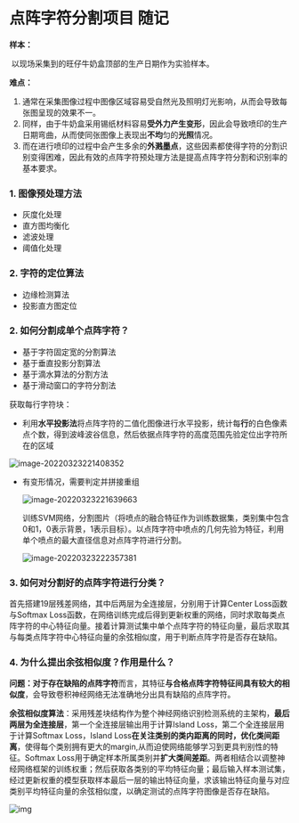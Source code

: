 # 点阵字符分割项目 随记

**样本：**

​	以现场采集到的旺仔牛奶盒顶部的生产日期作为实验样本。

**难点：**

1. 通常在采集图像过程中图像区域容易受自然光及照明灯光影响，从而会导致每张图呈现的效果不一。
2. 同样，由于牛奶盒采用锡纸材料容易**受外力产生变形**，因此会导致喷印的生产日期弯曲，从而使同张图像上表现出**不均**匀的**光照**情况。
3. 而在进行喷印的过程中会产生多余的**外溅墨点**，这些因素都使得字符的分割识别变得困难，因此有效的点阵字符预处理方法是提高点阵字符分割和识别率的基本要求。

### 1. 图像预处理方法

- 灰度化处理
- 直方图均衡化
- 滤波处理
- 阈值化处理

### 2. 字符的定位算法

- 边缘检测算法
- 投影直方图定位

### 2. 如何分割成单个点阵字符？

- 基于字符固定宽的分割算法
- 基于垂直投影分割算法
- 基于滴水算法的分割方法
- 基于滑动窗口的字符分割法

获取每行字符块：

- 利用**水平投影法**将点阵字符的二值化图像进行水平投影，统计每**行**的白色像素点个数，得到波峰波谷信息，然后依据点阵字符的高度范围先验定位出字符所在的区域

![image-20220323221408352](项目相关随记.assets/image-20220323221408352.png)

- 有变形情况，需要判定并拼接重组

  ![image-20220323221639663](项目相关随记.assets/image-20220323221639663.png)

  训练SVM网络，分割图片（将喷点的融合特征作为训练数据集，类别集中包含0和1，0表示背景，1表示目标）。以点阵字符中喷点的几何先验为特征，利用单个喷点的最大直径信息对点阵字符进行分割。

  ![image-20220323222357381](项目相关随记.assets/image-20220323222357381.png)

### 3. 如何对分割好的点阵字符进行分类？

首先搭建19层残差网络，其中后两层为全连接层，分别用于计算Center Loss函数与Softmax Loss函数，在网络训练完成后得到更新权重的网络，同时求取每类点阵字符的中心特征向量。接着计算测试集中单个点阵字符的特征向量，最后求取其与每类点阵字符中心特征向量的余弦相似度，用于判断点阵字符是否存在缺陷。

### 4. 为什么提出余弦相似度？作用是什么？

**问题：**对于存在**缺陷的点阵字符**而言，其特征**与合格点阵字符特征间具有较大的相似度**，会导致卷积神经网络无法准确地分出具有缺陷的点阵字符。

**余弦相似度算法**：采用残差块结构作为整个神经网络识别检测系统的主架构，**最后两层为全连接层**，第一个全连接层输出用于计算Island Loss，第二个全连接层用于计算Softmax Loss，Island Loss**在关注类别的类内距离的同时，优化类间距离**，使得每个类别拥有更大的margin,从而迫使网络能够学习到更具判别性的特征。Softmax Loss用于确定样本所属类别并**扩大类间差距**。两者相结合以调整神经网络框架的训练权重；然后获取各类别的平均特征向量；最后输入样本测试集，经过更新权重的模型获取样本最后一层的输出特征向量，求该输出特征向量与对应类别平均特征向量的余弦相似度，以确定测试的点阵字符图像是否存在缺陷。

![img](项目相关随记.assets/20190507142551629.png)